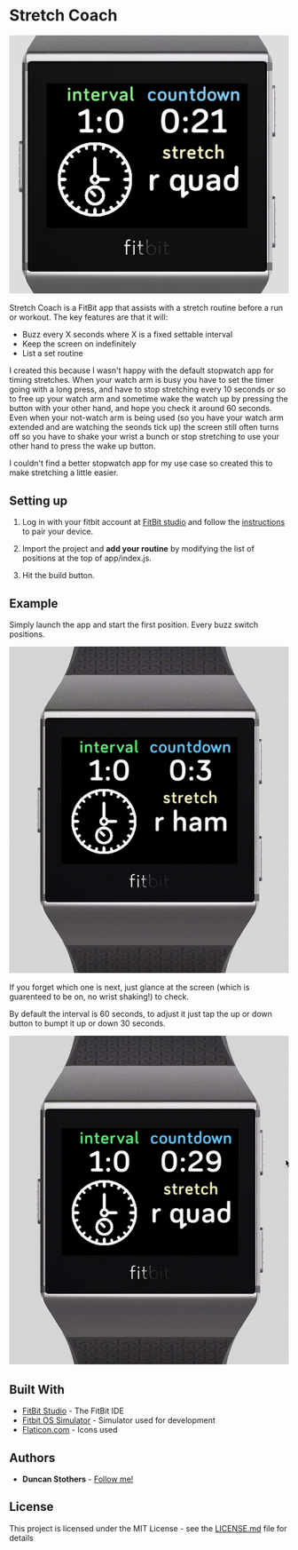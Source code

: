 # Stretch Coach

![alt text](https://github.com/Radar3699/StretchCoach/blob/master/demo/P1.png)

Stretch Coach is a FitBit app that assists with a stretch routine before a run or workout. The key features are that it will:

* Buzz every X seconds where X is a fixed settable interval
* Keep the screen on indefinitely
* List a set routine

I created this because I wasn't happy with the default stopwatch app for timing stretches. When your watch arm is busy you have to set the timer going with a long press, and have to stop stretching every 10 seconds or so to free up your watch arm and sometime wake the watch up by pressing the button with your other hand, and hope you check it around 60 seconds. Even when your not-watch arm is being used (so you have your watch arm extended and are watching the seonds tick up) the screen still often turns off so you have to shake your wrist a bunch or stop stretching to use your other hand to press the wake up button. 


I couldn't find a better stopwatch app for my use case so created this to make stretching a little easier.

## Setting up

1. Log in with your fitbit account at [FitBit studio](https://studio.fitbit.com/projects) and follow the [instructions](https://dev.fitbit.com/blog/2017-09-26-fitbit-sdk-preview-get-started/) to pair your device. 

2. Import the project and **add your routine** by modifying the list of positions at the top of app/index.js.

3. Hit the build button. 

## Example

Simply launch the app and start the first position. Every buzz switch positions. 

![alt text](https://github.com/Radar3699/StretchCoach/blob/master/demo/V1.gif)

If you forget which one is next, just glance at the screen (which is guarenteed to be on, no wrist shaking!) to check. 

By default the interval is 60 seconds, to adjust it just tap the up or down button to bumpt it up or down 30 seconds. 

![alt text](https://github.com/Radar3699/StretchCoach/blob/master/demo/V2.gif)

## Built With

* [FitBit Studio](http://www.dropwizard.io/1.0.2/docs/) - The FitBit IDE
* [Fitbit OS Simulator](https://maven.apache.org/) - Simulator used for development
* [Flaticon.com](https://www.flaticon.com) - Icons used

## Authors

* **Duncan Stothers** - [Follow me!](https://github.com/Radar3699)

## License

This project is licensed under the MIT License - see the [LICENSE.md](LICENSE.md) file for details


